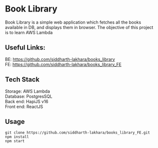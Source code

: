 # Book Library
Book Library is a simple web application which fetches all the books available in DB, and displays them in browser. The objective of this project is to learn AWS Lambda

## Useful Links:

BE: https://github.com/siddharth-lakhara/books_library <br />
FE: https://github.com/siddharth-lakhara/books_library_FE

## Tech Stack

Storage: AWS Lambda<br />
Database: PostgresSQL<br />
Back end: HapiJS v16<br />
Front end: ReactJS<br />

## Usage
```
git clone https://github.com/siddharth-lakhara/books_library_FE.git
npm install
npm start
```
